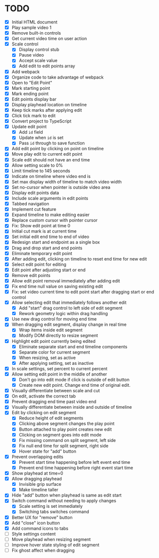 # TODO

- [x] Initial HTML document
- [x] Play sample video 1
- [x] Remove built-in controls
- [x] Get current video time on user action
- [x] Scale control
  - [x] Display control stub
  - [x] Pause video
  - [x] Accept scale value
  - [x] Add edit to edit points array
- [x] Add webpack
- [x] Organize code to take advantage of webpack
- [x] Open to "Edit Point"
- [x] Mark starting point
- [x] Mark ending point
- [x] Edit points display bar
- [x] Display playhead location on timeline
- [x] Keep tick marks after applying edit
- [x] Click tick mark to edit
- [x] Convert project to TypeScript
- [x] Update edit point
  - [x] Add `id` field
  - [x] Update when `id` is set
  - [x] Pass `id` through to save function
- [x] Add edit point by clicking on point on timeline
- [x] Move play edit to current edit point
- [x] Scale edit should not have an end time
- [x] Allow setting scale to 0%
- [x] Limit timeline to 145 seconds
- [x] Indicate on timeline where video end is
- [x] Set max display width of timeline to match video width
- [x] Set no-cursor when pointer is outside video area
- [x] Display edit points data
- [x] Include scale arguments in edit points
- [x] Tabbed navigation
- [x] Implement cut feature
- [x] Expand timeline to make editing easier
- [x] Replace custom cursor with pointer cursor
- [x] Fix: Show edit point at time 0
- [x] Initial cut mark is at current time
- [x] Set initial edit end time to end of video
- [x] Redesign start and endpoint as a single box
- [x] Drag and drop start and end points
- [x] Eliminate temporary edit point
- [x] After adding edit, clicking on timeline to reset end time for new edit
- [x] Select edit point for editing
- [x] Edit point after adjusting start or end
- [x] Remove edit points
- [x] Allow edit point removal immediately after adding edit
- [x] Fix end time null value on saving existing edit
- [x] Fix: set video current time to edit point start after dragging start or end control
- [x] Allow selecting edit that immediately follows another edit
  - [x] Add "start" drag control to left side of edit segment
  - [x] Rework geometry logic within drag handling
- [x] Use new drag control for moving end time
- [x] When dragging edit segment, display change in real time
  - [x] Wrap items inside edit segment
  - [x] Modify DOM directly to resize segment
- [x] Highlight edit point currently being edited
  - [x] Eliminate separate start and end timeline components
  - [x] Separate color for current segment
  - [x] When resizing, set as active
  - [x] After applying setting, set as inactive
- [x] In scale settings, set percent to current percent
- [x] Allow setting edit point in the middle of another
  - [x] Don't go into edit mode if click is outside of edit button
  - [x] Create new edit point. Change end time of original edit.
- [x] Visually differentiate between scale and cut
- [x] On edit, activate the correct tab
- [x] Prevent dragging end time past video end
- [x] Visually differentiate between inside and outside of timeline
- [x] Edit by clicking on edit segment
  - [x] Reduce height of edit segments
  - [x] Clicking above segment changes the play point
  - [x] Button attached to play point creates new edit
  - [x] Clicking on segment goes into edit mode
  - [x] Fix missing command on split segment, left side
  - [x] Fix null end time for split segment, right side
  - [x] Hover state for "add" button
- [x] Prevent overlapping edits
  - [x] Prevent start time happening before left event end time
  - [x] Prevent end time happening before right event start time
- [x] Show playhead at time=0
- [x] Allow dragging playhead
  - [x] Invisible grip surface
  - [x] Make timeline taller
- [x] Hide "add" button when playhead is same as edit start
- [x] Switch command without needing to apply changes
  - [x] Scale setting is set immediately
  - [x] Switching tabs switches command
- [x] Better UX for "remove" button
- [x] Add "close" icon button
- [x] Add command icons to tabs
- [ ] Style settings content
- [ ] Move playhead when resizing segment
- [ ] Improve hover state styling of edit segment
- [ ] Fix ghost affect when dragging
